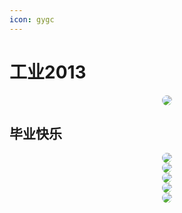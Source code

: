 ```yaml
---
icon: gygc
---
```


# 工业2013

<div style="text-align:center;">
    <img  style="border-radius: 20px;" src="../pic/gy1.jpg">
</div>

## 毕业快乐

<div style="text-align:center;">
    <img  style="border-radius: 20px;" src="../pic/gy11.jpg">
</div>

<div style="text-align:center;">
    <img  style="border-radius: 20px;" src="../pic/gy12.jpg">
</div>

<div style="text-align:center;">
    <img  style="border-radius: 20px;" src="../pic/gy13.jpg">
</div>

<div style="text-align:center;">
    <img  style="border-radius: 20px;" src="../pic/gy14.jpg">
</div>

<div style="text-align:center;">
    <img  style="border-radius: 20px;" src="../pic/gy15.jpg">
</div>
